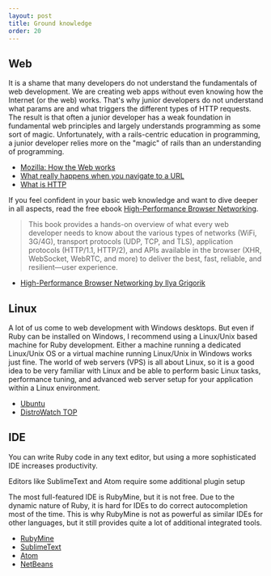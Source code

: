 ```yaml
---
layout: post
title: Ground knowledge
order: 20
---
```


## Web
It is a shame that many developers do not understand the fundamentals of web development. We are creating web apps without even knowing how the Internet (or the web) works. That's why junior developers do not understand what params are and what triggers the different types of HTTP requests. The result is that often a junior developer has a weak foundation in fundamental web principles and largely understands programming as some sort of magic. Unfortunately, with a rails-centric education in programming, a junior developer relies more on the "magic" of rails than an understanding of programming.

* [Mozilla: How the Web works](https://developer.mozilla.org/en-US/Learn/Getting_started_with_the_web/How_the_Web_works)
* [What really happens when you navigate to a URL](http://igoro.com/archive/what-really-happens-when-you-navigate-to-a-url/)
* [What is HTTP](http://www.jmarshall.com/easy/http/)

If you feel confident in your basic web knowledge and want to dive deeper in all aspects, read the free ebook [High-Performance Browser Networking](https://hpbn.co/).

>This book provides a hands-on overview of what every web developer needs to know about the various types of networks (WiFi, 3G/4G), transport protocols (UDP, TCP, and TLS), application protocols (HTTP/1.1, HTTP/2), and APIs available in the browser (XHR, WebSocket, WebRTC, and more) to deliver the best, fast, reliable, and resilient—user experience.

* [High-Performance Browser Networking by Ilya Grigorik](https://hpbn.co/)

## Linux
A lot of us come to web development with Windows desktops. But even if Ruby can be installed on Windows, I recommend using a Linux/Unix based machine for Ruby development. Either a machine running a dedicated Linux/Unix OS or a virtual machine running Linux/Unix in Windows works just fine. The world of web servers (VPS) is all about Linux, so it is a good idea to be very familiar with Linux and be able to perform basic Linux tasks, performance tuning, and advanced web server setup for your application within a Linux environment.

* [Ubuntu](http://www.ubuntu.com/)
* [DistroWatch TOP](http://distrowatch.com/dwres.php?resource=popularity)

## IDE
You can write Ruby code in any text editor, but using a more sophisticated IDE increases productivity.

Editors like SublimeText and Atom require some additional plugin setup

The most full-featured IDE is RubyMine, but it is not free.
Due to the dynamic nature of Ruby, it is hard for IDEs to do correct autocompletion most of the time. This is why RubyMine is not as powerful as similar IDEs for other languages, but it still provides quite a lot of additional integrated tools.

* [RubyMine](https://www.jetbrains.com/ruby/index.html)
* [SublimeText](https://www.sublimetext.com/)
* [Atom](https://atom.io/)
* [NetBeans](https://netbeans.org/features/ruby/index.html)
